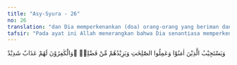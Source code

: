 ```yaml
---
title: "Asy-Syura - 26"
no: 26
translation: "dan Dia memperkenankan (doa) orang-orang yang beriman dan mengerjakan kebajikan serta menambah (pahala) kepada mereka dari karunia-Nya. Orang-orang yang ingkar akan mendapat azab yang sangat keras."
tafsir: "Pada ayat ini Allah menerangkan bahwa Dia senantiasa memperkenankan (doa) orang-orang yang beriman dan beramal saleh dan menambah bagi mereka pahala dan karunia, sebagaimana firman Allah:\n\nDan Tuhanmu berfirman, \"Berdoalah kepada-Ku, niscaya akan Aku perkenankan bagimu. (Gafir/40: 60)\n\nAllah berfirman:\n\nDan apabila hamba-hamba-Ku bertanya kepadamu (Muhammad) tentang Aku, maka sesungguhnya Aku dekat. Aku Kabulkan permohonan orang yang berdoa apabila dia berdoa kepada-Ku. (al-Baqarah/2: 186)"
---
```


وَيَسْتَجِيْبُ الَّذِيْنَ اٰمَنُوْا وَعَمِلُوا الصّٰلِحٰتِ وَيَزِيْدُهُمْ مِّنْ فَضْلِهٖ ۗوَالْكٰفِرُوْنَ لَهُمْ عَذَابٌ شَدِيْدٌ 
